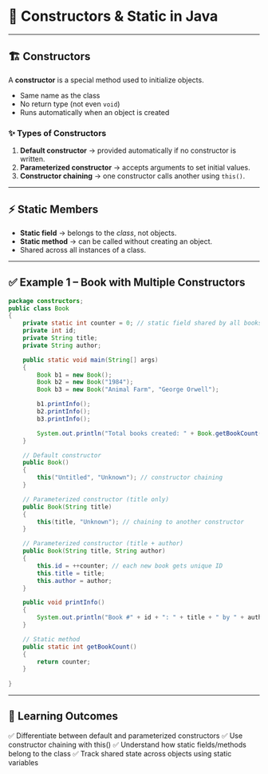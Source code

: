 # 📘 Constructors & Static in Java

---

## 🏗 Constructors

A **constructor** is a special method used to initialize objects.
- Same name as the class
- No return type (not even `void`)
- Runs automatically when an object is created

### ✨ Types of Constructors
1. **Default constructor** → provided automatically if no constructor is written.
2. **Parameterized constructor** → accepts arguments to set initial values.
3. **Constructor chaining** → one constructor calls another using `this()`.

---

## ⚡ Static Members

- **Static field** → belongs to the *class*, not objects.
- **Static method** → can be called without creating an object.
- Shared across all instances of a class.

---

## ✅ Example 1 – Book with Multiple Constructors

```java
package constructors;
public class Book 
{
    private static int counter = 0; // static field shared by all books
    private int id;
    private String title;
    private String author;

    public static void main(String[] args) 
    {
        Book b1 = new Book();
        Book b2 = new Book("1984");
        Book b3 = new Book("Animal Farm", "George Orwell");

        b1.printInfo();
        b2.printInfo();
        b3.printInfo();

        System.out.println("Total books created: " + Book.getBookCount());
    }

    // Default constructor
    public Book() 
    {
        this("Untitled", "Unknown"); // constructor chaining
    }

    // Parameterized constructor (title only)
    public Book(String title) 
    {
        this(title, "Unknown"); // chaining to another constructor
    }

    // Parameterized constructor (title + author)
    public Book(String title, String author) 
    {
        this.id = ++counter; // each new book gets unique ID
        this.title = title;
        this.author = author;
    }

    public void printInfo() 
    {
        System.out.println("Book #" + id + ": " + title + " by " + author);
    }

    // Static method
    public static int getBookCount() 
    {
        return counter;
    }
    
}
```
---

## 🎯 Learning Outcomes

✅ Differentiate between default and parameterized constructors
✅ Use constructor chaining with this()
✅ Understand how static fields/methods belong to the class
✅ Track shared state across objects using static variables